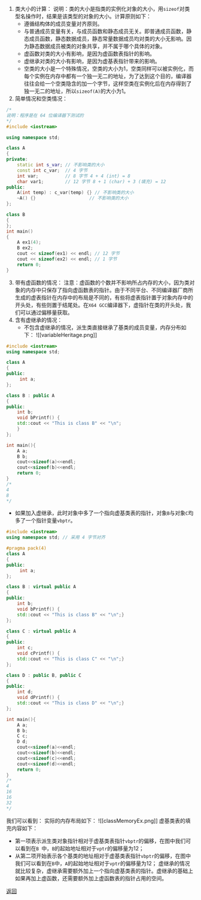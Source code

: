 1. 类大小的计算：
	说明：类的大小是指类的实例化对象的大小，用`sizeof`对类型名操作时，结果是该类型的对象的大小。计算原则如下：
	- 遵循结构体的成员变量对齐原则。
	- 与普通成员变量有关，与成员函数和静态成员无关。即普通成员函数，静态成员函数，静态数据成员，静态常量数据成员均对类的大小无影响。因为静态数据成员被类的对象共享，并不属于哪个具体的对象。
	- 虚函数对类的大小有影响，是因为虚函数表指针的影响。
	- 虚继承对类的大小有影响，是因为虚基表指针带来的影响。
	- 空类的大小是一个特殊情况，空类的大小为1，空类同样可以被实例化，而每个实例在内存中都有一个独一无二的地址，为了达到这个目的，编译器往往会给一个空类隐含的加一个字节，这样空类在实例化后在内存得到了独一无二的地址，所以`sizeof(A)`的大小为1。
2. 简单情况和空类情况：
```cpp
/*
说明：程序是在 64 位编译器下测试的
*/
#include <iostream>

using namespace std;

class A
{
private:
    static int s_var; // 不影响类的大小
    const int c_var;  // 4 字节
    int var;          // 8 字节 4 + 4 (int) = 8
    char var1;        // 12 字节 8 + 1 (char) + 3 (填充) = 12
public:
    A(int temp) : c_var(temp) {} // 不影响类的大小
    ~A() {}                    // 不影响类的大小
};

class B
{
};
int main()
{
    A ex1(4);
    B ex2;
    cout << sizeof(ex1) << endl; // 12 字节
    cout << sizeof(ex2) << endl; // 1 字节
    return 0;
}
```
3. 带有虚函数的情况：
	注意：虚函数的个数并不影响所占内存的大小，因为类对象的内存中只保存了指向虚函数表的指针。由于不同平台、不同编译器厂商所生成的虚表指针在内存中的布局是不同的，有些将虚表指针置于对象内存中的开头处，有些则置于结尾处。在`X64 GCC`编译器下，虚指针在类的开头处，我们可以通过偏移量获取。
4.  含有虚继承的情况：
	- 不包含虚继承的情况，派生类直接继承了基类的成员变量，内存分布如下：
![[variableHeritage.png]]
```cpp
#include <iostream>
using namespace std;

class A
{
public:
     int a;
};

class B : public A
{
public:
    int b;
    void bPrintf() {
    std::cout << "This is class B" << "\n";
    }
};

int main(){
    A a;
    B b;
    cout<<sizeof(a)<<endl;
    cout<<sizeof(b)<<endl;
    return 0;
}
/*
4
8
*/
```
- 如果加入虚继承，此时对象中多了一个指向虚基类表的指针，对象`B`与对象`C`均多了一个指针变量`vbptr`。
```cpp
#include <iostream>
using namespace std; // 采用 4 字节对齐

#pragma pack(4)
class A
{
public:
     int a;
};

class B : virtual public A
{
public:
    int b;
    void bPrintf() {
    std::cout << "This is class B" << "\n";}
};

class C : virtual public A
{
public:
    int c;
    void cPrintf() {
    std::cout << "This is class C" << "\n";}
};

class D : public B, public C
{
public:
    int d;
    void dPrintf() {
    std::cout << "This is class D" << "\n";}
};

int main(){
    A a;
    B b;
    C c;
    D d;
    cout<<sizeof(a)<<endl;
    cout<<sizeof(b)<<endl;
    cout<<sizeof(c)<<endl;
    cout<<sizeof(d)<<endl;
    return 0;
}
/*
4
16
16
32
*/
```
我们可以看到：
实际的内存布局如下：
![[classMemoryEx.png]]
虚基类表的填充内容如下：
- 第一项表示派生类对象指针相对于虚基类表指针`vbptr`的偏移，在图中我们可以看到在`B `中，`B`的起始地址相对于`vptr`的偏移量为12；
- 从第二项开始表示各个基类的地址相对于虚基类表指针`vbptr`的偏移，在图中我们可以看到在`B`中，`A`的起始地址相对于`vptr`的偏移量为12；
虚继承的情况就比较复杂，虚继承需要额外加上一个指向虚基类表的指针。虚继承的基础上如果再加上虚函数，还需要额外加上虚函数表的指针占用的空间。

[返回](C++面向对象/readme)